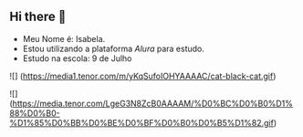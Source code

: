 ## Hi there 👋


- Meu Nome é: Isabela.
- Estou utilizando a plataforma _Alura_ para estudo.
- Estudo na escola: 9 de Julho

![] (https://media1.tenor.com/m/yKqSufoIOHYAAAAC/cat-black-cat.gif)

![] (https://media.tenor.com/LgeG3N8ZcB0AAAAM/%D0%BC%D0%B0%D1%88%D0%B0-%D1%85%D0%BB%D0%BE%D0%BF%D0%B0%D0%B5%D1%82.gif)
